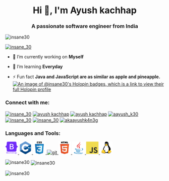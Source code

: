 <h1 align="center">Hi 👋, I'm Ayush kachhap</h1>
<h3 align="center">A passionate software engineer from India</h3>

<p align="left"> <img src="https://komarev.com/ghpvc/?username=insane30&label=Profile%20views&color=0e75b6&style=flat" alt="insane30" /> </p>

<p align="left"> <a href="https://twitter.com/insane_30" target="blank"><img src="https://img.shields.io/twitter/follow/insane_30?logo=twitter&style=for-the-badge" alt="insane_30" /></a> </p>

- 🔭 I’m currently working on **Myself**

- 🌱 I’m learning **Everyday**

- ⚡ Fun fact **Java and JavaScript are as similar as apple and pineapple.**
[![An image of @insane30's Holopin badges, which is a link to view their full Holopin profile](https://holopin.me/insane30)](https://holopin.io/@insane30)
<h3 align="left">Connect with me:</h3>
<p align="left">
<a href="https://twitter.com/insane_30" target="blank"><img align="center" src="https://raw.githubusercontent.com/rahuldkjain/github-profile-readme-generator/master/src/images/icons/Social/twitter.svg" alt="insane_30" height="30" width="40" /></a>
<a href="https://linkedin.com/in/ayush kachhap" target="blank"><img align="center" src="https://raw.githubusercontent.com/rahuldkjain/github-profile-readme-generator/master/src/images/icons/Social/linked-in-alt.svg" alt="ayush kachhap" height="30" width="40" /></a>
<a href="https://stackoverflow.com/users/ayush kachhap" target="blank"><img align="center" src="https://raw.githubusercontent.com/rahuldkjain/github-profile-readme-generator/master/src/images/icons/Social/stack-overflow.svg" alt="ayush kachhap" height="30" width="40" /></a>
<a href="https://instagram.com/aayush_k30" target="blank"><img align="center" src="https://raw.githubusercontent.com/rahuldkjain/github-profile-readme-generator/master/src/images/icons/Social/instagram.svg" alt="aayush_k30" height="30" width="40" /></a>
<a href="https://www.hackerrank.com/insane_30" target="blank"><img align="center" src="https://raw.githubusercontent.com/rahuldkjain/github-profile-readme-generator/master/src/images/icons/Social/hackerrank.svg" alt="insane_30" height="30" width="40" /></a>
<a href="https://www.leetcode.com/insane_30" target="blank"><img align="center" src="https://raw.githubusercontent.com/rahuldkjain/github-profile-readme-generator/master/src/images/icons/Social/leet-code.svg" alt="insane_30" height="30" width="40" /></a>
<a href="https://auth.geeksforgeeks.org/user/akaayushk4n3g" target="blank"><img align="center" src="https://raw.githubusercontent.com/rahuldkjain/github-profile-readme-generator/master/src/images/icons/Social/geeks-for-geeks.svg" alt="akaayushk4n3g" height="30" width="40" /></a>
</p>

<h3 align="left">Languages and Tools:</h3>
<p align="left"> <a href="https://getbootstrap.com" target="_blank" rel="noreferrer"> <img src="https://raw.githubusercontent.com/devicons/devicon/master/icons/bootstrap/bootstrap-plain-wordmark.svg" alt="bootstrap" width="40" height="40"/> </a> <a href="https://www.w3schools.com/cpp/" target="_blank" rel="noreferrer"> <img src="https://raw.githubusercontent.com/devicons/devicon/master/icons/cplusplus/cplusplus-original.svg" alt="cplusplus" width="40" height="40"/> </a> <a href="https://www.w3schools.com/css/" target="_blank" rel="noreferrer"> <img src="https://raw.githubusercontent.com/devicons/devicon/master/icons/css3/css3-original-wordmark.svg" alt="css3" width="40" height="40"/> </a> <a href="https://git-scm.com/" target="_blank" rel="noreferrer"> <img src="https://www.vectorlogo.zone/logos/git-scm/git-scm-icon.svg" alt="git" width="40" height="40"/> </a> <a href="https://www.w3.org/html/" target="_blank" rel="noreferrer"> <img src="https://raw.githubusercontent.com/devicons/devicon/master/icons/html5/html5-original-wordmark.svg" alt="html5" width="40" height="40"/> </a> <a href="https://www.java.com" target="_blank" rel="noreferrer"> <img src="https://raw.githubusercontent.com/devicons/devicon/master/icons/java/java-original.svg" alt="java" width="40" height="40"/> </a> <a href="https://developer.mozilla.org/en-US/docs/Web/JavaScript" target="_blank" rel="noreferrer"> <img src="https://raw.githubusercontent.com/devicons/devicon/master/icons/javascript/javascript-original.svg" alt="javascript" width="40" height="40"/> </a> <a href="https://www.linux.org/" target="_blank" rel="noreferrer"> <img src="https://raw.githubusercontent.com/devicons/devicon/master/icons/linux/linux-original.svg" alt="linux" width="40" height="40"/> </a> </p>

<p><img align="left" src="https://github-readme-stats.vercel.app/api/top-langs?username=insane30&show_icons=true&locale=en&layout=compact" alt="insane30" /></p>

<p>&nbsp;<img align="center" src="https://github-readme-stats.vercel.app/api?username=insane30&show_icons=true&locale=en" alt="insane30" /></p>

<p><img align="center" src="https://github-readme-streak-stats.herokuapp.com/?user=insane30&" alt="insane30" /></p>
